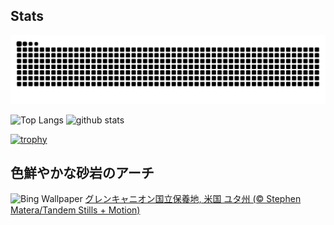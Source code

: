 ## Stats
<picture>
  <source media="(prefers-color-scheme: dark)" srcset="https://raw.githubusercontent.com/ba230t/ba230t/output/github-contribution-grid-snake-dark.svg">
  <source media="(prefers-color-scheme: light)" srcset="https://raw.githubusercontent.com/ba230t/ba230t/output/github-contribution-grid-snake.svg">
  <img alt="github contribution grid snake animation" src="https://raw.githubusercontent.com/ba230t/ba230t/output/github-contribution-grid-snake.svg">
</picture>

<p align="left">
  <img alt="Top Langs" height="150px" src="https://github-readme-stats.vercel.app/api/top-langs/?username=ba230t&layout=compact&theme=transparent" />
  <img alt="github stats" height="150px" src="https://github-readme-stats.vercel.app/api?username=ba230t&theme=transparent" />
</p>

[![trophy](https://github-profile-trophy.vercel.app/?username=ba230t&theme=transparent&column=7)](https://github.com/ryo-ma/github-profile-trophy)


<!-- Bing Wallpaper Start -->
## 色鮮やかな砂岩のアーチ
![Bing Wallpaper](https://www.bing.com/th?id=OHR.CoyoteGulch_JA-JP8998470067_1920x1080.jpg&rf=LaDigue_1920x1080.jpg&pid=hp)
[グレンキャニオン国立保養地, 米国 ユタ州 (© Stephen Matera/Tandem Stills + Motion)](https://www.bing.com/search?q=%E3%82%B0%E3%83%AC%E3%83%B3%E3%82%AD%E3%83%A3%E3%83%8B%E3%82%AA%E3%83%B3%E5%9B%BD%E7%AB%8B%E4%BF%9D%E9%A4%8A%E5%9C%B0&form=hpcapt&filters=HpDate%3a%2220241016_1500%22)
<!-- Bing Wallpaper End -->

